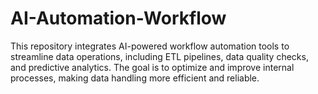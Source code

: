 # AI-Automation-Workflow
This repository integrates AI-powered workflow automation tools to streamline data operations, including ETL pipelines, data quality checks, and predictive analytics. The goal is to optimize and improve internal processes, making data handling more efficient and reliable.

